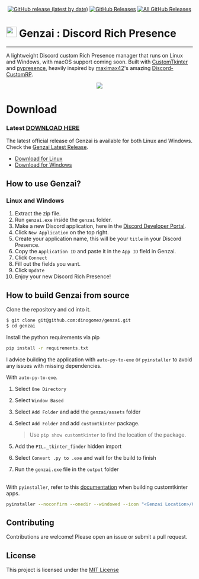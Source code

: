 <p align=center>
  <a href="https://github.com/dinogomez/genzai/releases/latest"><img alt="GitHub release (latest by date)" src="https://img.shields.io/github/v/tag/dinogomez/genzai?color=343638&label=latest&logo=github"></a>
  <a href="https://github.com/dinogomez/genzai/releases/latest"><img alt="GitHub Releases" src="https://img.shields.io/github/downloads/dinogomez/genzai/latest/total?color=343638&label=downloads&logo=github"></a>
  <a href="https://github.com/dinogomez/genzai/releases/"><img alt="All GitHub Releases" src="https://img.shields.io/github/downloads/dinogomez/genzai/total?color=343638&label=total%20downloads&logo=github"></a>
</p>

# <img src=https://github.com/dinogomez/genzai/assets/41871666/0536940c-fa2d-4fda-9744-25edbc5ead14 style="height:1em;"/> Genzai : Discord Rich Presence

---

A lightweight Discord custom Rich Presence manager that runs on Linux and Windows, with macOS support coming soon. Built with [CustomTkinter](https://github.com/TomSchimansky/CustomTkinter) and [pypresence](https://github.com/qwertyquerty/pypresence), heavily inspired by [maximax42](https://github.com/maximmax42)'s amazing [Discord-CustomRP](https://github.com/maximmax42/Discord-CustomRP).

<p align="center">
<img src="https://github.com/dinogomez/genzai/assets/41871666/0d384431-5226-491f-baca-8a1c075b06ce">

# Download

### Latest [DOWNLOAD HERE](https://github.com/dinogomez/genzai/releases/tag/Latest)

The latest official release of Genzai is available for both Linux and Windows. Check the [Genzai Latest Release](https://github.com/dinogomez/genzai/releases/latest).

- [Download for Linux](https://github.com/dinogomez/genzai/releases/download/1.0.1/genzai_linux_1.0.1.zip)
- [Download for Windows](https://github.com/dinogomez/genzai/releases/download/1.0.1/genzai_windows_1.0.1.zip)

## How to use Genzai?

### Linux and Windows

1. Extract the zip file.
2. Run `genzai.exe` inside the `genzai` folder.
3. Make a new Discord application, here in the [Discord Developer Portal](https://discord.com/developers/applications).
4. Click `New Application` on the top right.
5. Create your application name, this will be your `title` in your Discord Presence.
6. Copy the `Application ID` and paste it in the `App ID` field in Genzai.
7. Click `Connect`
8. Fill out the fields you want.
9. Click `Update`
10. Enjoy your new Discord Rich Presence!

## How to build Genzai from source

Clone the repository and cd into it.

```bash
$ git clone git@github.com:dinogomez/genzai.git
$ cd genzai
```

Install the python requirements via pip

```bash
pip install -r requirements.txt
```

I advice building the application with `auto-py-to-exe` or `pyinstaller` to avoid any issues with missing dependencies.

With `auto-py-to-exe`.

1. Select `One Directory`
2. Select `Window Based`
3. Select `Add Folder` and add the `genzai/assets` folder
4. Select `Add Folder` and add `customtkinter` package.

   > Use `pip show customtkinter` to find the location of the package.

5. Add the `PIL._tkinter_finder` hidden import
6. Select `Convert .py to .exe` and wait for the build to finish
7. Run the `genzai.exe` file in the `output` folder
   <br>
   <br>

With `pyinstaller`, refer to this [documentation](https://customtkinter.tomschimansky.com/documentation/packaging) when building customtkinter apps.

```bash
pyinstaller --noconfirm --onedir --windowed --icon "<Genzai Location>/Genzai/assets/genzai.ico" --add-data "<CustomTkinter Location>/customtkinter:customtkinter/" --add-data "<Genzai Location>/Genzai/assets:assets/" --hidden-import "PIL._tkinter_finder"  "<Genzai Location>/Genzai/genzai.py"
```

## Contributing

Contributions are welcome! Please open an issue or submit a pull request.

## License

This project is licensed under the [MIT License](https://github.com/dinogomez/genzai/blob/main/LICENSE)
